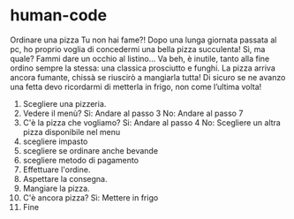 # human-code
Ordinare una pizza
Tu non hai fame?!
Dopo una lunga giornata passata al pc, ho proprio voglia di concedermi una bella pizza succulenta! Sì, ma quale? Fammi dare un occhio al listino… Va beh, è inutile, tanto alla fine ordino sempre la stessa: una classica prosciutto e funghi. La pizza arriva ancora fumante, chissà se riuscirò a mangiarla tutta!
Di sicuro se ne avanzo una fetta devo ricordarmi di metterla in frigo, non come l’ultima volta! 

1) Scegliere una pizzeria.
2) Vedere il menù?
    Sì: Andare al passo 3
    No: Andare al passo 7
3) C'è la pizza che vogliamo?
    Si: Andare al passo 4
    No: Scegliere un altra pizza disponibile nel menu
4) scegliere impasto
5) scegliere se ordinare anche bevande
6) scegliere metodo di pagamento
7) Effettuare l'ordine.
8) Aspettare la consegna.
9) Mangiare la pizza.
10) C'è ancora pizza?
    Sì: Mettere in frigo
11) Fine